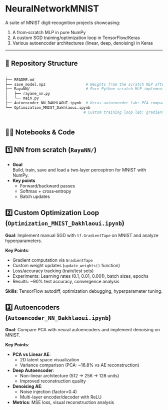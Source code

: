 # NeuralNetworkMNIST 

A suite of MNIST digit‑recognition projects showcasing:
1. A from‑scratch MLP in pure NumPy  
2. A custom SGD training/optimization loop in TensorFlow/Keras  
3. Various autoencoder architectures (linear, deep, denoising) in Keras

---

## 📂 Repository Structure

```bash
.
├── README.md
├── save_model.npz                  # Weights from the scratch MLP after training
├── RayaNN/                         # Pure‑Python scratch MLP implementation
│   ├── rayane_nn.py
│   └── main.py
├── Autoencoder_NN_DAKHLAOUI.ipynb  # Keras autoencoder lab: PCA comparison, deep & denoising AEs
└── Optimization_MNIST_Dakhlaoui.ipynb  
                                   # Custom training loop lab: gradient‑tape, SGD, LR experiments



```

## 🧑‍💻 Notebooks & Code

## 1️⃣ NN from scratch (`RayaNN/`)
- **Goal**  
  Build, train, save and load a two‑layer perceptron for MNIST with NumPy.
- **Key points**  
  - Forward/backward passes  
  - Softmax + cross‑entropy  
  - Batch updates  



## 2️⃣ Custom Optimization Loop (`Optimization_MNIST_Dakhlaoui.ipynb`)  

**Goal**: Implement manual SGD with `tf.GradientTape` on MNIST and analyze hyperparameters.  

**Key Points**:  
- Gradient computation via `GradientTape`  
- Custom weight updates (`update_weights()` function)  
- Loss/accuracy tracking (train/test sets)  
- Experiments: Learning rates (0.1, 0.01, 0.001), batch sizes, epochs  
- Results: ~90% test accuracy, convergence analysis  

**Skills**: TensorFlow autodiff, optimization debugging, hyperparameter tuning.  



## 3️⃣ Autoencoders (`Autoencoder_NN_Dakhlaoui.ipynb`)  

**Goal**: Compare PCA with neural autoencoders and implement denoising on MNIST.  

**Key Points**:  
- **PCA vs Linear AE**:  
  - 2D latent space visualization  
  - Variance comparison (PCA: ~16.8% vs AE reconstruction)  
- **Deep Autoencoder**:  
  - Non-linear architecture (512 → 256 → 128 units)  
  - Improved reconstruction quality  
- **Denoising AE**:  
  - Noise injection (factor=0.4)  
  - Multi-layer encoder/decoder with ReLU  
- **Metrics**: MSE loss, visual reconstruction analysis   
